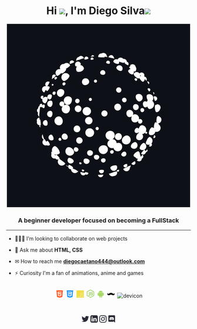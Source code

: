 <!-- APRESENTAÇÃO -->
<h1 align="center">Hi <img src="https://raw.githubusercontent.com/MartinHeinz/MartinHeinz/master/wave.gif" width="30px">, I'm Diego Silva<img src='https://user-images.githubusercontent.com/5713670/87202985-820dcb80-c2b6-11ea-9f56-7ec461c497c3.gif' width="50"></h1>

<p align="center" width="auto">
    <img src="image/ezgif.com-gif-maker.gif" alt="tamplateImg"/>
</p>

<h3 align="center">A beginner developer focused on becoming a FullStack</h3>

<!-- SOBRE MIM -->

---


- 👨🏻‍💻 I’m looking to collaborate on web projects

- 💬 Ask me about **HTML, CSS**

- ✉ How to reach me **diegocaetano444@outlook.com**

- ⚡ Curiosity I'm a fan of animations, anime and games

<!-- TECNOLOGIAS -->
<p align="center"><br>&nbsp;
    <img src=".github/tecSvg/html5.svg" alt="html5" width="20"/>&nbsp;
    <img src=".github/tecSvg/css3.svg" alt="css3" width="20"/>&nbsp;
    <img src=".github/tecSvg/javascript.svg" alt="javascript"width="20"/>&nbsp;
    <img src=".github/tecSvg/node.svg" alt="node" width="20"/>&nbsp;
    <img src=".github/tecSvg/android.svg" alt="android" width="20"/>&nbsp;
    <img src=".github/tecSvg/handlebars.svg" alt="handlebars" width="20"/>&nbsp;
    <img src="https://icongr.am/devicon/devicon-plain.svg?size=16&color=currentColor" alt="devicon" width="20"/>&nbsp;
    <!-- https://devicon.dev/ -->
</p>
<br>

<!-- REDES SOCIAIS -->
<p align="center">
    <a href="https://twitter.com/DiegoSi06829718" target="blank"><img align="center" src=".github/twitter.svg" alt="NyctibiusVII/Twitter" height="20" width="20" /></a>
    <a href="https://www.linkedin.com/in/diego-c-silva-487b171a5/" target="blank"><img align="center" src=".github/linkedin.svg" alt="NyctibiusVII/Linkedin" height="20" width="20" /></a>
    <a href="https://www.instagram.com/DcDevs/" target="blank"><img align="center" src=".github/instagram.svg" alt="NyctibiusVII/Instagram" height="20" width="20" /></a>
    <a href="https://discord.gg/!D❦C•Devs" target="blank"><img align="center" src=".github/discord.svg" alt="NyctibiusVII/Discord" height="20" width="20" /></a>
</p>

<!--
**NyctibiusVII/NyctibiusVII** is a ✨ _special_ ✨ repository because its `README.md` (this file) appears on your GitHub profile.
-->

